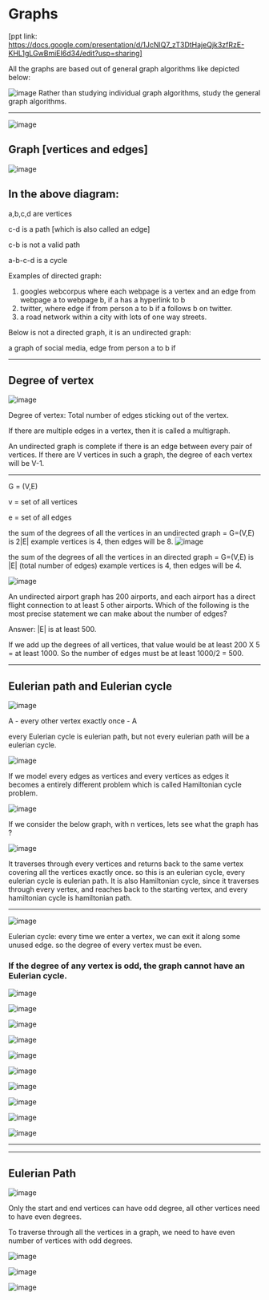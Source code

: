  # Graphs
[ppt link: https://docs.google.com/presentation/d/1JcNlQ7_zT3DtHajeQjk3zfRzE-KHL1gLGwBmiEI6d34/edit?usp=sharing]



All the graphs are based out of general graph algorithms like depicted below:

![image](https://github.com/user-attachments/assets/03013147-b1d8-49e2-885c-e274e3c29d9e)
Rather than studying individual graph algorithms, study the general graph algorithms. 

-----------

![image](https://github.com/user-attachments/assets/c27938e4-3d2d-4a71-ba34-e2893035f36d)

## Graph [vertices and edges]


![image](https://github.com/user-attachments/assets/0e165ee6-88bf-4def-881c-4d8aed1a804a)

In the above diagram:
--------------
a,b,c,d are vertices

c-d is a path [which is also called an edge]

c-b is not a valid path

a-b-c-d is a cycle


Examples of directed graph:

1. googles webcorpus where each webpage is a vertex and an edge from webpage a to webpage b, if a has a hyperlink to b
2. twitter, where edge if from person a to b if a follows b on twitter.
3. a road network within  a city with lots of one way streets. 

Below is not a directed graph, it is an undirected graph:

a graph of social media, edge from person a to b if 

-------------
## Degree of vertex

![image](https://github.com/user-attachments/assets/ca3db2ef-bcf1-47d9-ac3f-8b10656be161)

Degree of vertex: Total number of edges sticking out of the vertex. 

If there are multiple edges in a vertex, then it is called a multigraph. 

An undirected graph is complete if there is an edge between every pair of vertices. If there are V vertices in such a graph, the degree of each vertex will be V-1. 

------------


G = (V,E)

v = set of all vertices

e = set of all edges


the sum of the degrees of all the vertices in an undirected graph = G=(V,E) is 2|E| example vertices is 4, then edges will be 8. 
![image](https://github.com/user-attachments/assets/f2b4a88b-4f06-4280-aacb-8a08d3c7cd97)


the sum of the degrees of all the vertices in an directed graph = G=(V,E) is |E| (total number of edges) example vertices is 4, then edges will be 4. 

![image](https://github.com/user-attachments/assets/74146ca3-fb10-4b15-8d67-d663f1c9f580)


An undirected airport graph has 200 airports, and each airport has a direct flight connection to at least 5 other airports. Which of the following is the most precise statement we can make about the number of edges?

Answer: |E| is at least 500. 

If we add up the degrees of all vertices, that value would be at least 200 X 5 = at least 1000. So the number of edges must be at least 1000/2 = 500. 


----------------

## Eulerian path and Eulerian cycle

![image](https://github.com/user-attachments/assets/ae7e23ea-2b54-4e44-8ed2-2448af217566)

A - every other vertex exactly once - A

every Eulerian cycle is eulerian path, but not every eulerian path will be a eulerian cycle. 

![image](https://github.com/user-attachments/assets/9da3270b-eafa-4f98-90da-8e117f7f7ae2)


If we model every edges as vertices and every vertices as edges it becomes a entirely different problem which is called Hamiltonian cycle problem. 


![image](https://github.com/user-attachments/assets/7ff01d6a-ca23-4b20-8454-011671c48d3a)


If we consider the below graph, with n vertices, lets see what the graph has ? 

![image](https://github.com/user-attachments/assets/d533f6f9-927f-4503-9e05-e7e3bc113e85)

It traverses through every vertices and returns back to the same vertex covering all the vertices exactly once. so this is an eulerian cycle, every eulerian cycle is eulerian path. It is also Hamiltonian cycle, since it traverses through every vertex, and reaches back to the starting vertex, and every hamiltonian cycle is hamiltonian path. 

-------------

![image](https://github.com/user-attachments/assets/1749c541-71c7-4c55-8456-f62a2fd0f9aa)

Eulerian cycle: every time we enter a vertex, we can exit it along some unused edge. so the degree of every vertex must be even. 

### If the degree of any vertex is odd, the graph cannot have an Eulerian cycle. 

![image](https://github.com/user-attachments/assets/7de46ca5-57e5-42a6-9d72-fa4c1a855a26)

![image](https://github.com/user-attachments/assets/7166d66a-76cb-41ce-b368-83860c176dfa)


![image](https://github.com/user-attachments/assets/e137c0c0-6beb-4395-866b-732496ea3954)

![image](https://github.com/user-attachments/assets/16021ce1-3072-4942-9a23-8c41a9e1b0e4)

![image](https://github.com/user-attachments/assets/66212df9-1c0b-4d1b-b919-c334e73babc7)

![image](https://github.com/user-attachments/assets/675385ed-0a6d-4162-8841-7c3584c05981)

![image](https://github.com/user-attachments/assets/006e3e7e-1eb4-45ab-be01-4822fefb038e)

![image](https://github.com/user-attachments/assets/6535e71b-c527-41f7-b263-d03172332b38)


![image](https://github.com/user-attachments/assets/cda574f9-682f-436e-823d-792fc44e7286)

![image](https://github.com/user-attachments/assets/06bf2162-fc1b-4bf5-81ab-a180745fd2ca)

-------------
-----------
## Eulerian Path

![image](https://github.com/user-attachments/assets/6bc27466-1d8c-4219-94e2-9549708423be)


Only the start and end vertices can have odd degree, all other vertices need to have even degrees. 

To traverse through all the vertices in a graph, we need to have even number of vertices with odd degrees. 

![image](https://github.com/user-attachments/assets/b37a197e-eedf-43d2-bca5-57d5d50587d9)


![image](https://github.com/user-attachments/assets/762372fd-2020-48ab-9c9c-080e19ca1789)

![image](https://github.com/user-attachments/assets/a98e4a91-af52-4820-ac58-b73d599d045f)























